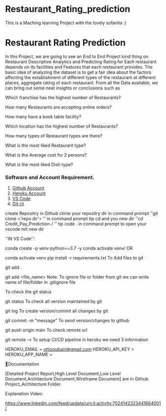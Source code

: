 # Restaurant_Rating_prediction

This is a Maching learning Project with the lovely sofanita :) 


# Restaurant Rating Prediction 

In this Project, we are going to see an End to End Project kind thing on  Restaurant Descriptive Analytics and Predicting Rating for Each restaurant depends on its facilities and Features that each restaurant provides.
The basic idea of analyzing the dataset is to get a fair idea about the factors affecting the establishment of different types of the restaurant at different places, aggregate rating of each restaurant.
From all the Data available, we can bring out some neat insights or conclusions such as

Which franchise has the highest number of Restaurants?

How many Restaurants are accepting online orders?

How many have a book table facility?

Which location has the highest number of Restaurants?

How many types of Restaurant types are there?

What is the most liked Restaurant type?

What is the Average cost for 2 persons?

What is the most liked Dish type?

### Software and Account Requirement.

1. [Github Account](https://github.com)
2. [Heroku Account](https://dashboard.heroku.com/login)
3. [VS Code](https://code.visualstudio.com/download)
4. [Git cli](https://git-scm.com/downloads)

create Repositry in Github
clone your repositry dir in command prompt
''git clone <'repo dir'>
''
in command prompt tip cd and you new dir 
''cd Credit_Pay_Prediction-/
''
tip code . in command prompt to open your vscode mit new dir

''IN VS Code'':

conda create -p venv python==3.7 -y
conda activate venv/
OR

conda activate venv
pip install -r requirements.txt
To Add files to git

git add .

git add <file_name> Note: To ignore file or folder from git we can write name of file/folder in .gitignore file

To check the git status

git status To check all version maintained by git

git log To create version/commit all changes by git

git commit -m "message" To send version/changes to github

git push origin main To check remote url

git remote -v To setup CI/CD pipeline in heroku we need 3 information

HEROKU_EMAIL = ottizoubairi@gmail.com HEROKU_API_KEY = HEROKU_APP_NAME = 

📑Documentation


[Detailed Project Report,High Level Document,Low Level Document,Architecture Document,Wireframe Document] are in Github Project_Architecture Folder.


Explanation Video:

https://www.linkedin.com/feed/update/urn:li:activity:7024142323441664001/
